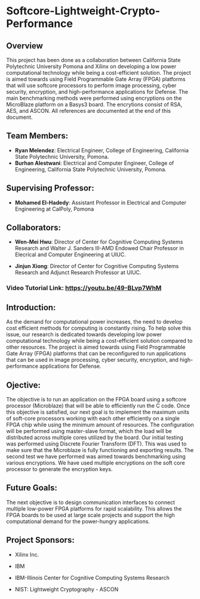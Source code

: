 # Softcore-Lightweight-Crypto-Performance

## Overview

This project has been done as a collaboration between California State Polytechnic University Pomona and Xilinx on developing a low power computational technology while being a cost-efficient solution. The project is aimed towards using Field Programmable Gate Array (FPGA) platforms that will use softcore processors to perform image processing, cyber security, encryption, and high-performance applications for Defense. The main benchmarking methods were performed using encryptions on the MicroBlaze platform on a Basys3 board. The encrytions consist of RSA, AES, and ASCON. All references are documented at the end of this document.


## Team Members:

- **Ryan Melendez**: Electrical Engineer, College of Engineering, California State Polytechnic University, Pomona.
- **Burhan Alestwani**: Electrical and Computer Engineer, College of Engineering, California State Polytechnic University, Pomona.


## Supervising Professor:

- **Mohamed El-Hadedy**: Assistant Professor in Electrical and Computer Engineering at CalPoly, Pomona

## Collaborators:

- **Wen-Mei Hwu**: Director of Center for Cognitive Computing Systems Research and Walter J. Sanders III-AMD Endowed Chair Professor in Elecrical and Computer Engineering at UIUC.

- **Jinjun Xiong**: Director of Center for Cognitive Computing Systems Research and Adjunct Research Professor at UIUC.


### Video Tutorial Link: https://youtu.be/49-BLvp7WhM

## Introduction: 
As the demand for computational power increases, the need to develop cost efficient methods for computing is constantly rising. To help solve this issue, our research is dedicated towards developing low power computational technology while being a cost-efficient solution compared to other resources. The project is aimed towards using Field Programmable Gate Array (FPGA) platforms that can be reconfigured to run applications that can be used in image processing, cyber security, encryption, and high-performance applications for Defense. 


## Ojective: 
The objective is to run an application on the FPGA board using a softcore processor (Microblaze) that will be able to efficiently run the C code. Once this objective is satisfied, our next goal is to implement the maximum units of soft-core processors working with each other efficiently on a single FPGA chip while using the minimum amount of resources. The configuration will be performed using master-slave format, which the load will be distributed across multiple cores utilized by the board. Our initial testing was performed using Discrete Fourier Transform (DFT). This was used to make sure that the Microblaze is fully functioning and exporting results. The second test we have performed was aimed towards benchmarking using various encryptions. We have used multiple encryptions on the soft core processor to generate the encryption keys.


## Future Goals:
The next objective is to design communication interfaces to connect multiple low-power FPGA platforms for rapid scalability. This allows the FPGA boards to be used at large scale projects and support the high computational demand for the power-hungry applications.


## Project Sponsors:

- Xilinx Inc.

- IBM

- IBM-Illinois Center for Cognitive Computing Systems Research

- NIST: Lightweight Cryptography - ASCON
